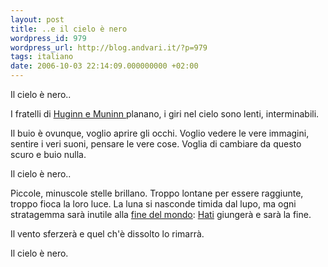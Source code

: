 ```yaml
---
layout: post
title: ..e il cielo è nero
wordpress_id: 979
wordpress_url: http://blog.andvari.it/?p=979
tags: italiano
date: 2006-10-03 22:14:09.000000000 +02:00
---
```

Il cielo è nero..

I fratelli di <a href="http://it.wikipedia.org/wiki/Huginn_e_Muninn">Huginn e Muninn </a>planano, i giri nel cielo sono lenti, interminabili.

Il buio è ovunque, voglio aprire gli occhi. Voglio vedere le vere immagini, sentire i veri suoni, pensare le vere cose. Voglia di cambiare da questo scuro e buio nulla.

Il cielo è nero..

Piccole, minuscole stelle brillano. Troppo lontane per essere raggiunte, troppo fioca la loro luce. La luna si nasconde timida dal lupo, ma ogni stratagemma sarà inutile alla <a href="http://it.wikipedia.org/wiki/Ragnarök">fine del mondo</a>: <a href="http://it.wikipedia.org/wiki/Hati">Hati</a> giungerà e sarà la fine.

Il vento sferzerà e quel ch'è dissolto lo rimarrà.

Il cielo è nero.
